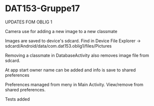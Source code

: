 # DAT153-Gruppe17

UPDATES FOM OBLIG 1

Camera use for adding a new image to a new classmate

Images are saved to device's sdcard. Find in Device File Explorer -> sdcard/Android/data/com.dat153.oblig1/files/Pictures

Removing a classmate in DatabaseActivity also removes image file from sdcard.

At app start owner name can be added and info is save to shared preferences

Preferences managed from meny in Main Activity. View/remove from shared preferences.

Tests added

